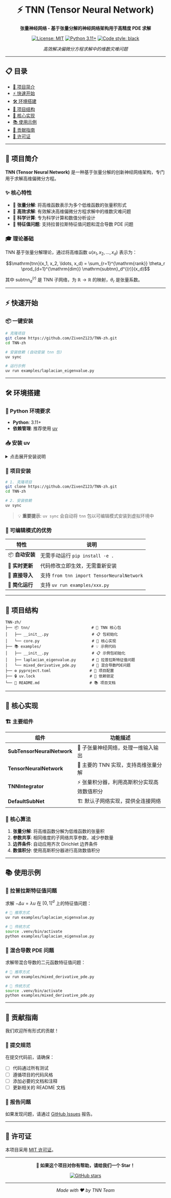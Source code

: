 <div align="center">

# ⚡ TNN (Tensor Neural Network)

**张量神经网络 - 基于张量分解的神经网络架构用于高精度 PDE 求解**

[![License: MIT](https://img.shields.io/badge/License-MIT-yellow.svg)](https://opensource.org/licenses/MIT)
[![Python 3.11+](https://img.shields.io/badge/python-3.11+-blue.svg)](https://www.python.org/downloads/)
[![Code style: black](https://img.shields.io/badge/code%20style-black-000000.svg)](https://github.com/psf/black)

_高效解决偏微分方程求解中的维数灾难问题_

</div>

---

## 📋 目录

- [🚀 项目简介](#-项目简介)
- [⚡ 快速开始](#-快速开始)
- [🛠️ 环境搭建](#️-环境搭建)
- [📁 项目结构](#-项目结构)
- [🔧 核心实现](#-核心实现)
- [📚 使用示例](#-使用示例)
- [🤝 贡献指南](#-贡献指南)
- [📄 许可证](#-许可证)

---

## 🚀 项目简介

**TNN (Tensor Neural Network)** 是一种基于张量分解的创新神经网络架构，专门用于求解高维偏微分方程。

### ✨ 核心特性

- 🎯 **张量分解**: 将高维函数表示为多个低维函数的张量积形式
- 🚀 **高效求解**: 有效解决高维偏微分方程求解中的维数灾难问题
- 🔬 **科学计算**: 专为科学计算和数值分析设计
- 🧮 **特征值问题**: 支持拉普拉斯特征值问题和混合导数 PDE 问题

### 🎓 理论基础

TNN 基于张量分解理论，通过将高维函数 $u(x_1, x_2, \ldots, x_d)$ 表示为：

$$\mathrm{tnn}(x_1, x_2, \ldots, x_d) = \sum_{r=1}^{\mathrm{rank}} \theta_r \prod_{d=1}^{\mathrm{dim}} \mathrm{subtnn}_d^{(r)}(x_d)$$

其中 $\mathrm{subtnn}_d^{(r)}$ 是 TNN 子网络，为 $\mathbb{R}\to\mathbb{R}$ 的映射，$\theta_r$ 是张量系数。

---

## ⚡ 快速开始

### 📦 一键安装

```bash
# 克隆项目
git clone https://github.com/ZivenZ123/TNN-zh.git
cd TNN-zh

# 安装依赖 (自动安装 tnn 包)
uv sync

# 运行示例
uv run examples/laplacian_eigenvalue.py
```

---

## 🛠️ 环境搭建

### 🐍 Python 环境要求

- **Python**: 3.11+
- **依赖管理**: 推荐使用 [uv](https://github.com/astral-sh/uv)

### 📥 安装 uv

<details>
<summary>点击展开安装说明</summary>

#### macOS / Linux

```bash
curl -LsSf https://astral.sh/uv/install.sh | sh
```

#### Windows

```powershell
powershell -ExecutionPolicy ByPass -c "irm https://astral.sh/uv/install.ps1 | iex"
```

#### 验证安装

安装完成后，**重启终端**并运行以下命令验证安装:

```bash
uv --version
```

</details>

### 🔧 项目安装

```bash
# 1. 克隆项目
git clone https://github.com/ZivenZ123/TNN-zh.git
cd TNN-zh

# 2. 安装依赖
uv sync
```

> 💡 **重要提示**: `uv sync` 会自动将 `tnn` 包以可编辑模式安装到虚拟环境中

### 🎯 可编辑模式的优势

| 特性            | 说明                                       |
| --------------- | ------------------------------------------ |
| 📦 **自动安装** | 无需手动运行 `pip install -e .`            |
| 🔄 **实时更新** | 代码修改立即生效，无需重新安装             |
| 🎯 **直接导入** | 支持 `from tnn import TensorNeuralNetwork` |
| 🚀 **简化运行** | 支持 `uv run examples/xxx.py`              |

---

## 📁 项目结构

```
TNN-zh/
├── 📦 tnn/                           # 🧠 TNN 核心包
│   ├── __init__.py                   # 📋 包初始化
│   └── core.py                       # 🔧 核心实现
├── 📚 examples/                      # 💡 示例代码
│   ├── __init__.py                   # 📋 示例包初始化
│   ├── laplacian_eigenvalue.py       # 🌊 拉普拉斯特征值问题
│   └── mixed_derivative_pde.py       # 🔀 混合导数PDE问题
├── ⚙️ pyproject.toml                 # 🔧 项目配置
├── 🔒 uv.lock                        # 📌 依赖锁定
└── 📖 README.md                      # 📚 项目文档
```

---

## 🔧 核心实现

### 🏗️ 主要组件

| 组件                       | 功能描述                                    |
| -------------------------- | ------------------------------------------- |
| **SubTensorNeuralNetwork** | 🧮 子张量神经网络，处理一维输入输出         |
| **TensorNeuralNetwork**    | 🧠 主要的 TNN 实现，支持高维张量分解        |
| **TNNIntegrator**          | ⚡ 张量积分器，利用高斯积分实现高效数值积分 |
| **DefaultSubNet**          | 🏗️ 默认子网络实现，提供全连接网络           |

### 🎯 核心算法

1. **张量分解**: 将高维函数分解为低维函数的张量积
2. **参数共享**: 相同维度的子网络共享参数，减少参数量
3. **边界条件**: 自动应用齐次 Dirichlet 边界条件
4. **数值积分**: 使用高斯积分器进行高效数值积分

---

## 📚 使用示例

### 🌊 拉普拉斯特征值问题

求解 $-\Delta u = \lambda u$ 在 $[0,1]^d$ 上的特征值问题：

```bash
# 🚀 推荐方式
uv run examples/laplacian_eigenvalue.py

# 🐍 传统方式
source .venv/bin/activate
python examples/laplacian_eigenvalue.py
```

### 🔀 混合导数 PDE 问题

求解带混合导数的二元函数特征值问题：

```bash
# 🚀 推荐方式
uv run examples/mixed_derivative_pde.py

# 🐍 传统方式
source .venv/bin/activate
python examples/mixed_derivative_pde.py
```

---

## 🤝 贡献指南

我们欢迎所有形式的贡献！

### 📝 提交规范

在提交代码前，请确保：

- [ ] 代码通过所有测试
- [ ] 遵循项目的代码风格
- [ ] 添加必要的文档和注释
- [ ] 更新相关的 README 文档

### 🐛 报告问题

如果发现问题，请通过 [GitHub Issues](https://github.com/ZivenZ123/TNN-zh/issues) 报告。

---

## 📄 许可证

本项目采用 [MIT 许可证](LICENSE.txt)。

---

<div align="center">

**🌟 如果这个项目对你有帮助，请给我们一个 Star！**

[![GitHub stars](https://img.shields.io/github/stars/ZivenZ123/TNN-zh.svg?style=social&label=Star)](https://github.com/ZivenZ123/TNN-zh)

---

_Made with ❤️ by TNN Team_

</div>
